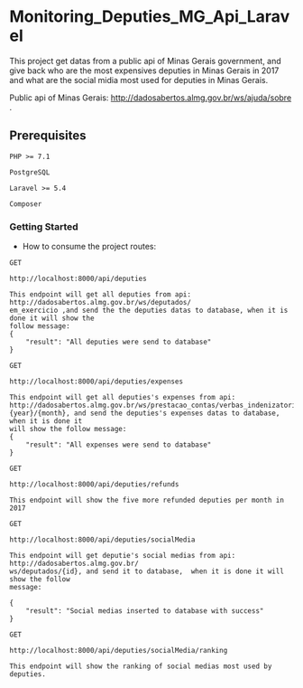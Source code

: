 # Monitoring_Deputies_MG_Api_Laravel

This project get datas from a public api of Minas Gerais government, and give back who are the most expensives deputies in Minas Gerais in 2017 and what are the social midia most used for deputies in Minas Gerais.

Public api of Minas Gerais: http://dadosabertos.almg.gov.br/ws/ajuda/sobre .

## Prerequisites

```
PHP >= 7.1
```

```
PostgreSQL
```

```
Laravel >= 5.4
```

```
Composer
```


### Getting Started

- How to consume the project routes: 

```
GET
```
```
http://localhost:8000/api/deputies
```
```
This endpoint will get all deputies from api: http://dadosabertos.almg.gov.br/ws/deputados/
em_exercicio ,and send the the deputies datas to database, when it is done it will show the
follow message:
{
    "result": "All deputies were send to database"
}
```

```
GET
```
```
http://localhost:8000/api/deputies/expenses
```
```
This endpoint will get all deputies's expenses from api: http://dadosabertos.almg.gov.br/ws/prestacao_contas/verbas_indenizatorias/deputados/{id}/
{year}/{month}, and send the deputies's expenses datas to database, when it is done it
will show the follow message:
{
    "result": "All expenses were send to database"
}
```

```
GET
```
```
http://localhost:8000/api/deputies/refunds
```
```
This endpoint will show the five more refunded deputies per month in 2017
```

```
GET
```
```
http://localhost:8000/api/deputies/socialMedia
```
```
This endpoint will get deputie's social medias from api: http://dadosabertos.almg.gov.br/
ws/deputados/{id}, and send it to database,  when it is done it will show the follow
message:

{
    "result": "Social medias inserted to database with success"
}
```


```
GET
```
```
http://localhost:8000/api/deputies/socialMedia/ranking
```
```
This endpoint will show the ranking of social medias most used by deputies. 
```
